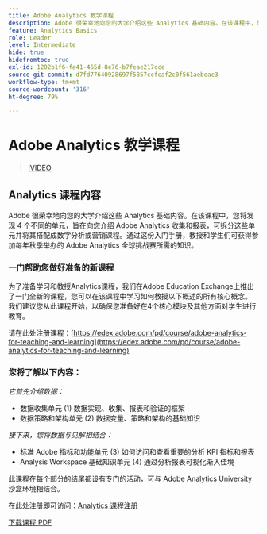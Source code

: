 ```yaml
---
title: Adobe Analytics 教学课程
description: Adobe 很荣幸地向您的大学介绍这些 Analytics 基础内容。在该课程中，您将发现 4 个不同的单元，旨在向您介绍 Adobe Analytics 收集和报表，可拆分这些单元并将其搭配成数字分析或营销课程。通过这份入门手册，教授和学生们可获得参加每年秋季举办的 Adobe Analytics 全球挑战赛所需的知识。
feature: Analytics Basics
role: Leader
level: Intermediate
hide: true
hidefromtoc: true
exl-id: 1202b1f6-fa41-465d-8e76-b7feae217cce
source-git-commit: d7fd77640928697f5857ccfcaf2c0f561aebeac3
workflow-type: tm+mt
source-wordcount: '316'
ht-degree: 79%

---
```


# Adobe Analytics 教学课程

>[!VIDEO](https://video.tv.adobe.com/v/334350/?quality=12&learn=on)

## Analytics 课程内容

Adobe 很荣幸地向您的大学介绍这些 Analytics 基础内容。在该课程中，您将发现 4 个不同的单元，旨在向您介绍 Adobe Analytics 收集和报表，可拆分这些单元并将其搭配成数字分析或营销课程。通过这份入门手册，教授和学生们可获得参加每年秋季举办的 Adobe Analytics 全球挑战赛所需的知识。

### 一门帮助您做好准备的新课程

为了准备学习和教授Analytics课程，我们在Adobe Education Exchange上推出了一门全新的课程，您可以在该课程中学习如何教授以下概述的所有核心概念。 我们建议您从此课程开始，以确保您准备好在4个核心模块及其他方面对学生进行教育。

请在此处注册课程：[https://edex.adobe.com/pd/course/adobe-analytics-for-teaching-and-learning](https://edex.adobe.com/pd/course/adobe-analytics-for-teaching-and-learning)

### 您将了解以下内容：

*它首先介绍数据：*

* 数据收集单元 (1) 数据实现、收集、报表和验证的框架
* 数据策略和架构单元 (2) 数据变量、策略和架构的基础知识

*接下来，您将数据与见解相结合：*

* 标准 Adobe 指标和功能单元 (3) 如何访问和查看重要的分析 KPI 指标和报表
* Analysis Workspace 基础知识单元 (4) 通过分析报表可视化渐入佳境

此课程在每个部分的结尾都设有专门的活动，可与 Adobe Analytics University 沙盒环境相结合。

在此处注册即可访问：[Analytics 课程注册](https://experienceleague.adobe.com/landing/analytics-university/)

[下载课程 PDF](assets/Adobe-Analytics-Curriculum_2021.pdf)
